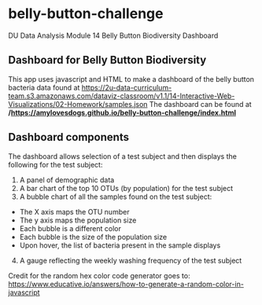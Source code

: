 # belly-button-challenge
DU Data Analysis Module 14 Belly Button Biodiversity Dashboard

## Dashboard for Belly Button Biodiversity
This app uses javascript and HTML to make a dashboard of the belly button bacteria data found at
https://2u-data-curriculum-team.s3.amazonaws.com/dataviz-classroom/v1.1/14-Interactive-Web-Visualizations/02-Homework/samples.json
The dashboard can be found at **/https://amylovesdogs.github.io/belly-button-challenge/index.html**

## Dashboard components
The dashboard allows selection of a test subject and then displays the following for the test subject:
1. A panel of demographic data
2. A bar chart of the top 10 OTUs (by population) for the test subject
3. A bubble chart of all the samples found on the test subject:
* The X axis maps the OTU number
* The y axis maps the population size
* Each bubble is a different color
* Each bubble is the size of the population size
* Upon hover, the list of bacteria present in the sample displays
4. A gauge reflecting the weekly washing frequency of the test subject

Credit for the random hex color code generator goes to: https://www.educative.io/answers/how-to-generate-a-random-color-in-javascript



